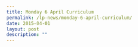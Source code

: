 ```yaml
---
title: Monday 6 April Curriculum
permalink: /lp-news/monday-6-april-curriculum/
date: 2015-04-01
layout: post
description: ""
---
```

